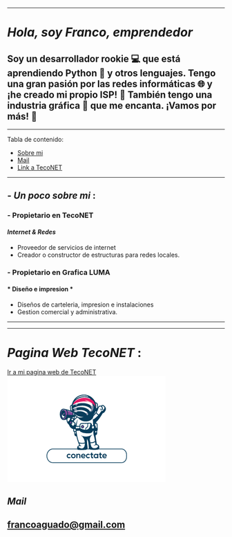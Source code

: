 
***
# __*Hola, soy Franco, emprendedor*__
## Soy un desarrollador rookie 💻 que está aprendiendo Python 🐍 y otros lenguajes. Tengo una gran pasión por las redes informáticas 🌐 y ¡he creado mi propio ISP! 🚀 También tengo una industria gráfica 🎨 que me encanta. ¡Vamos por más! 🎉

***
Tabla de contenido:

- [Sobre mi](#poco)
- [Mail](#mail)
- [Link a TecoNET](https://www.teconet.com.ar)


***
>
## - *Un poco sobre mi* :
>
### - Propietario en TecoNET
#### *Internet & Redes*
- Proveedor de servicios de internet
- Creador o constructor de estructuras para redes locales.

### - Propietario en Grafica LUMA
#### * Diseño e impresion *
- Diseños de carteleria, impresion e instalaciones
- Gestion comercial y administrativa.
>
***


***
# *Pagina Web TecoNET* :
[ Ir a mi pagina web de TecoNET ](https://www.teconet.com.ar)
![ImagenLogo](5.png)

## *Mail*
## francoaguado@gmail.com
